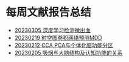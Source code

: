# 每周文献报告总结

* [20230305 深度学习检测微出血](./docs/20230305.md)
* [20230219 时空图卷积网络预测MDD](./docs/20230219.md)
* [20230212 CCA,PCA与个体化脑功能分区](./docs/20230212.md)
* [20230205 吸烟与大脑结构及认知功能的关系](./docs/20230205.md)


